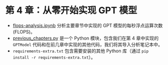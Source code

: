 # 第 4 章：从零开始实现 GPT 模型

- [flops-analysis.ipynb](flops-analysis.ipynb) 分析主要章节中实现的 GPT 模型的每秒浮点运算次数 (FLOPS)。
- [previous_chapters.py](previous_chapters.py) 是一个 Python 模块，包含我们在第 4 章中实现的 `GPTModel` 代码和在前几章中实现的其他代码，我们将其导入分析笔记本中。
- `requirements-extra.txt` 包含需要安装的其他 Python 库（通过 `pip install -r requirements-extra.txt`）。